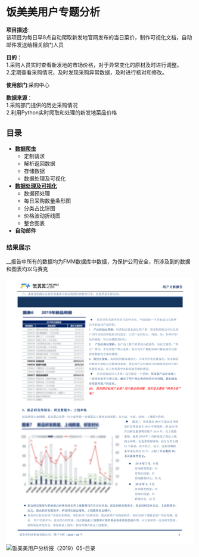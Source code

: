 # 饭美美用户专题分析

__项目描述__:<br>
该项目为每日早8点自动爬取新发地官网发布的当日菜价，制作可视化文档，自动邮件发送给相关部门人员<br>

__目的__：<br>
1.采购人员实时查看新发地的市场价格，对于异常变化的原材及时进行调整。<br>
2.定期查看采购情况，及时发现采购异常数据，及时进行核对和修改。<br>

__使用部门__:采购中心<br>

__数据来源__：<br>
     1.采购部门提供的历史采购情况<br>
     2.利用Python实时爬取和处理的新发地菜品价格
## 目录
+ [__数据爬虫__](https://github.com/EvelynZP/FEE-Purchasing-DashBoard/blob/master/FEE-%E9%87%87%E8%B4%AD-%E6%96%B0%E5%8F%91%E5%9C%B0%E8%8F%9C%E4%BB%B7%E5%AE%9E%E6%97%B6%E6%8A%93%E5%8F%96.ipynb)
     + 定制请求
     + 解析返回数据
     + 存储数据
     + 数据处理及可视化
+ [__数据处理及可视化__](https://github.com/EvelynZP/FEE-Purchasing-DashBoard/blob/master/FEE-%E9%87%87%E8%B4%AD-%E5%8F%AF%E8%A7%86%E5%8C%96%E7%9C%8B%E6%9D%BF.ipynb)
     + 数据预处理
     + 每日采购数量条形图
     + 分类占比饼图
     + 价格波动折线图
     + 整合图表
+ __自动邮件__



### 结果展示<br>
__报告中所有的数据均为FMM数据库中数据，为保护公司安全，所涉及到的数据和图表均以马赛克<br>

![饭美美用户分析报（2019）05-首页](https://github.com/EvelynZP/Data-Analysis-Report/blob/master/FMM-%E7%94%A8%E6%88%B7%E4%B8%93%E9%A2%98%E5%88%86%E6%9E%90/0606110452466.png)<br>
![饭美美用户分析报（2019）05-目录]()
